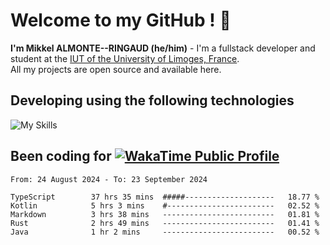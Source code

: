 # Welcome to my GitHub ! 🌃

**I'm Mikkel ALMONTE--RINGAUD (he/him)** - I'm a fullstack developer and student at the [IUT of the University of Limoges, France](https://iut.unilim.fr). \
All my projects are open source and available here.

## Developing using the following technologies

![My Skills](https://skillicons.dev/icons?i=dart,solidjs,pnpm,nodejs,ts,js,vercel,netlify,html,css,rust,astro,git,vue,md,electron,figma,github,bash,bun,cloudflare,py,tailwind,nginx,npm,tauri,vite,zig,yarn,windicss&theme=dark)

## Been coding for [![WakaTime Public Profile](https://wakatime.com/badge/user/0839e595-e07a-435c-8d59-ed95f2a3d6dd.svg?style=flat-square)](https://wakatime.com/@0839e595-e07a-435c-8d59-ed95f2a3d6dd)

<!--START_SECTION:waka-->

```plain
From: 24 August 2024 - To: 23 September 2024

TypeScript        37 hrs 35 mins  #####--------------------   18.77 %
Kotlin            5 hrs 3 mins    #------------------------   02.52 %
Markdown          3 hrs 38 mins   -------------------------   01.81 %
Rust              2 hrs 49 mins   -------------------------   01.41 %
Java              1 hr 2 mins     -------------------------   00.52 %
```

<!--END_SECTION:waka-->
